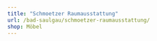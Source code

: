 ```yaml
---
title: "Schmoetzer Raumausstattung"
url: /bad-saulgau/schmoetzer-raumausstattung/
shop: Möbel
---
```

